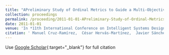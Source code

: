```yaml
---
title: "APreliminary Study of Ordinal Metrics to Guide a Multi-Objective Evolutionary Algorithm"
collection: proceedings
permalink: /proceeding/2011-01-01-APreliminary-Study-of-Ordinal-Metrics-to-Guide-a-Multi-Objective-Evolutionary-Algorithm
date: 2011-01-01
venue: 'In *11th International Conference on Intelligent Systems Design andApplications (ISDA 2011)*'
citation: ' Manuel Cruz-Ramírez,  César Hervás-Martínez,  Javier Sánchez-Monedero,  Pedro Antonio Gutiérrez, &quot;APreliminary Study of Ordinal Metrics to Guide a Multi-Objective Evolutionary Algorithm.&quot; In *11th International Conference on Intelligent Systems Design andApplications (ISDA 2011)*, 2011, pp.1176-1181.'
---
```

Use [Google Scholar](https://scholar.google.com/scholar?q=APreliminary+Study+of+Ordinal+Metrics+to+Guide+a+Multi+Objective+Evolutionary+Algorithm){:target="_blank"} for full citation